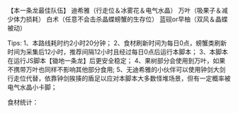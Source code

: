 【本一条龙最佳队伍】
迪希雅（行走位＆冰雾花＆电气水晶）
万叶（吸果子＆减少体力损耗）
白术（任意不会击杀晶蝶螃蟹的生存位）
蓝砚or早柚（双风＆晶蝶被动）

Tips:
1、本路线耗时约2小时20分钟；
2、食材刷新时间为每日0点，螃蟹类刷新时间为采集后12小时，推荐间隔12小时且经过每日0点后运行本脚本；
3、本脚本在运行JS脚本【锄地一条龙】后更安全稳定；
4、果树部分会使用到万叶，如果不携带万叶也同样不影响其他部分食用;
5、无迪希雅的小伙伴可以使用钟剑大剑行走位代替，依靠钟剑挨揍的盾足以应对本脚本大多数怪堆场景，但有一定概率被电气水晶小卡脚；

食材统计：





